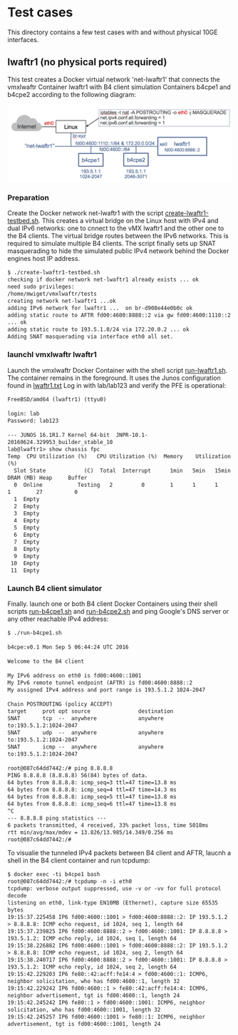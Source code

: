 # Test cases

This directory contains a few test cases with and without physical 10GE interfaces.

## lwaftr1 (no physical ports required)

This test creates a Docker virtual network 'net-lwaftr1' that connects the vmxlwaftr Container 
lwaftr1 with B4 client simulation Containers b4cpe1 and b4cpe2 according to the following
diagram: 

![net-lwaftr1 diagram](net-lwaftr1.png)

### Preparation

Create the Docker network net-lwaftr1 with the script [create-lwaftr1-testbed.sh](create-lwaftr1-testbed.sh). This creates a virtual bridge on the Linux host with IPv4 and dual IPv6 networks: one to cnnect to the vMX lwaftr1 and the other one to the B4 clients. The virtual bridge routes between
the IPv6 networks. This is required to simulate multiple B4 clients. The script finally sets up SNAT
masquerading to hide the simulated public IPv4 network behind the Docker engines host IP address.


```
$ ./create-lwaftr1-testbed.sh
checking if docker network net-lwaftr1 already exists ... ok
need sudo privileges:
/home/mwiget/vmxlwaftr/tests
creating network net-lwaftr1 ...ok
adding IPv6 network for lwaftr1 ...  on br-d908e44e0b0c ok
adding static route to AFTR fd00:4600:8888::2 via gw fd00:4600:1110::2 ... ok
adding static route to 193.5.1.0/24 via 172.20.0.2 ... ok
Adding SNAT masquerading via interface eth0 all set.
```

### launchl vmxlwaftr  lwaftr1

Launch the vmxlwaftr Docker Container with the shell script [run-lwaftr1.sh](run-lwaftr1.sh). The container remains in the foreground. It uses the Junos configuration found in [lwaftr1.txt](lwaftr1.txt)
Log in with lab/lab123 and verify the PFE is operational:


```
FreeBSD/amd64 (lwaftr1) (ttyu0)

login: lab
Password: lab123

--- JUNOS 16.1R1.7 Kernel 64-bit  JNPR-10.1-20160624.329953_builder_stable_10
lab@lwaftr1> show chassis fpc
Temp  CPU Utilization (%)   CPU Utilization (%)  Memory    Utilization (%)
  Slot State            (C)  Total  Interrupt      1min   5min   15min  DRAM (MB) Heap     Buffer
  0  Online           Testing   2         0        1      1      1      1        27          0
  1  Empty
  2  Empty
  3  Empty
  4  Empty
  5  Empty
  6  Empty
  7  Empty
  8  Empty
  9  Empty
 10  Empty
 11  Empty
```

### Launch B4 client simulator

Finally. launch one or both B4 client Docker Containers using their shell scripts [run-b4cpe1.sh](run-b4cpe1.sh) and [run-b4cpe2.sh](run-b4cpe2.sh) and ping Google's DNS server or any other reachable
IPv4 address:


```
$ ./run-b4cpe1.sh

b4cpe:v0.1 Mon Sep 5 06:44:24 UTC 2016

Welcome to the B4 client

My IPv6 address on eth0 is fd00:4600::1001
My IPv6 remote tunnel endpoint (AFTR) is fd00:4600:8888::2
My assigned IPv4 address and port range is 193.5.1.2 1024-2047

Chain POSTROUTING (policy ACCEPT)
target     prot opt source               destination
SNAT       tcp  --  anywhere             anywhere             to:193.5.1.2:1024-2047
SNAT       udp  --  anywhere             anywhere             to:193.5.1.2:1024-2047
SNAT       icmp --  anywhere             anywhere             to:193.5.1.2:1024-2047

root@087c64dd7442:/# ping 8.8.8.8
PING 8.8.8.8 (8.8.8.8) 56(84) bytes of data.
64 bytes from 8.8.8.8: icmp_seq=3 ttl=47 time=13.8 ms
64 bytes from 8.8.8.8: icmp_seq=4 ttl=47 time=14.3 ms
64 bytes from 8.8.8.8: icmp_seq=5 ttl=47 time=13.8 ms
64 bytes from 8.8.8.8: icmp_seq=6 ttl=47 time=13.8 ms
^C
--- 8.8.8.8 ping statistics ---
6 packets transmitted, 4 received, 33% packet loss, time 5018ms
rtt min/avg/max/mdev = 13.826/13.985/14.349/0.256 ms
root@087c64dd7442:/#
```

To visualie the tunneled IPv4 packets between B4 client and AFTR, laucnh a shell in the B4 client container and run tcpdump:

```
$ docker exec -ti b4cpe1 bash
root@087c64dd7442:/# tcpdump -n -i eth0
tcpdump: verbose output suppressed, use -v or -vv for full protocol decode
listening on eth0, link-type EN10MB (Ethernet), capture size 65535 bytes
19:15:37.225458 IP6 fd00:4600::1001 > fd00:4600:8888::2: IP 193.5.1.2 > 8.8.8.8: ICMP echo request, id 1024, seq 1, length 64
19:15:37.239825 IP6 fd00:4600:8888::2 > fd00:4600::1001: IP 8.8.8.8 > 193.5.1.2: ICMP echo reply, id 1024, seq 1, length 64
19:15:38.226882 IP6 fd00:4600::1001 > fd00:4600:8888::2: IP 193.5.1.2 > 8.8.8.8: ICMP echo request, id 1024, seq 2, length 64
19:15:38.240717 IP6 fd00:4600:8888::2 > fd00:4600::1001: IP 8.8.8.8 > 193.5.1.2: ICMP echo reply, id 1024, seq 2, length 64
19:15:42.229203 IP6 fe80::42:acff:fe14:4 > fd00:4600::1: ICMP6, neighbor solicitation, who has fd00:4600::1, length 32
19:15:42.229242 IP6 fd00:4600::1 > fe80::42:acff:fe14:4: ICMP6, neighbor advertisement, tgt is fd00:4600::1, length 24
19:15:42.245242 IP6 fe80::1 > fd00:4600::1001: ICMP6, neighbor solicitation, who has fd00:4600::1001, length 32
19:15:42.245257 IP6 fd00:4600::1001 > fe80::1: ICMP6, neighbor advertisement, tgt is fd00:4600::1001, length 24
```


